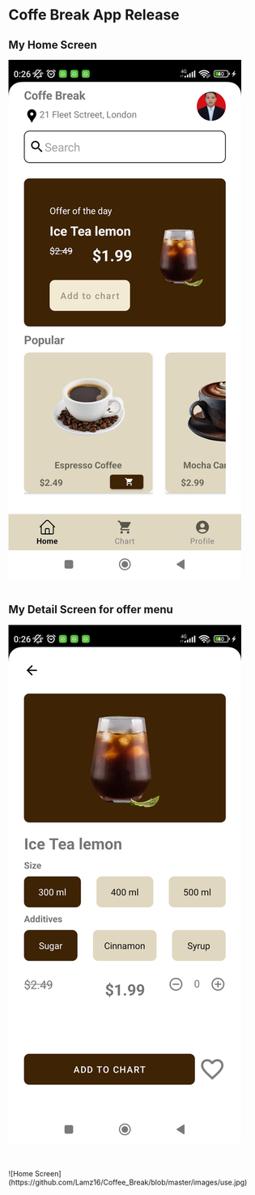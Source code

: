 # Coffe Break App Release

## My Home Screen
![Home Screen](https://github.com/Lamz16/Coffee_Break/blob/master/images/home.jpg) 
<br/>
<br/>

## My Detail Screen for offer menu
![Home Screen](https://github.com/Lamz16/Coffee_Break/blob/master/images/detail.jpg)

<br/>
<br/>
![Home Screen](https://github.com/Lamz16/Coffee_Break/blob/master/images/use.jpg)
